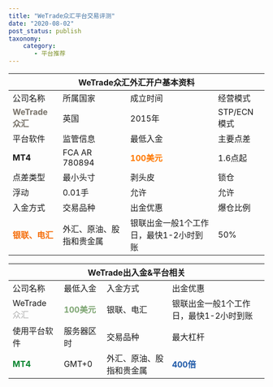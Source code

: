 ```yaml
---
title: "WeTrade众汇平台交易评测"
date: "2020-08-02"
post_status: publish
taxonomy:
    category: 
       - 平台推荐
---
```


<table class="tg" width="100%">
<thead>
<tr>
<th colspan="4"><b>WeTrade</b>众汇外汇开户基本资料</th>
</tr>
</thead>
<tbody>
<tr class="dark">
<td>公司名称</td>
<td>所属国家</td>
<td>成立时间</td>
<td>经营模式</td>
</tr>
<tr class="light">
<td><b><span style="color: #787269;">WeTrade众汇</span></b></td>
<td>英国</td>
<td>2015年</td>
<td>STP/ECN模式</td>
</tr>
<tr class="dark">
<td>平台软件</td>
<td>监管信息</td>
<td>最低入金</td>
<td>主要点差</td>
</tr>
<tr class="light">
<td><b>MT4</b></td>
<td>FCA AR 780894</td>
<td><b><span style="color: #ff7800;">100美元</span></b></td>
<td>1.6点起</td>
</tr>
<tr class="dark">
<td>点差类型</td>
<td>最小头寸</td>
<td>剥头皮</td>
<td>锁仓</td>
</tr>
<tr class="light">
<td>浮动</td>
<td>0.01手</td>
<td>允许</td>
<td>允许</td>
</tr>
<tr class="dark">
<td>入金方式</td>
<td>交易品种</td>
<td>出金优惠</td>
<td>爆仓比例</td>
</tr>
<tr class="light">
<td><b><span style="color: #f56d09;">银联、电汇</span></b></td>
<td>外汇、原油、股指和贵金属</td>
<td>银联出金一般1个工作日，最快1-2小时到账</td>
<td>50%</td>
</tr>
</tbody>
</table>

<table class="tg" width="100%">
<thead>
<tr>
<th colspan="4">WeTrade出入金&平台相关</th>
</tr>
</thead>
<tbody>
<tr class="dark">
<td>公司名称</td>
<td>最低入金</td>
<td>入金方式</td>
<td>出金优惠</td>
</tr>
<tr class="light">
<td>WeTrade
<span style="color: #afafaf;">众汇</span></td>
<td><b><span style="color: #7da572;">100美元</span></b></td>
<td>银联、电汇</td>
<td>银联出金一般1个工作日，最快1-2小时到账</td>
</tr>
<tr class="dark">
<td>使用平台软件</td>
<td>服务器区时</td>
<td>交易品种</td>
<td>最大杠杆</td>
</tr>
<tr class="light">
<td><b><span style="color: #0b8630;">MT4</span></b></td>
<td>GMT+0</td>
<td>外汇、原油、股指和贵金属</td>
<td><b><span style="color: #215ba9;">400倍</span></b></td>
</tr>
</tbody>
</table>